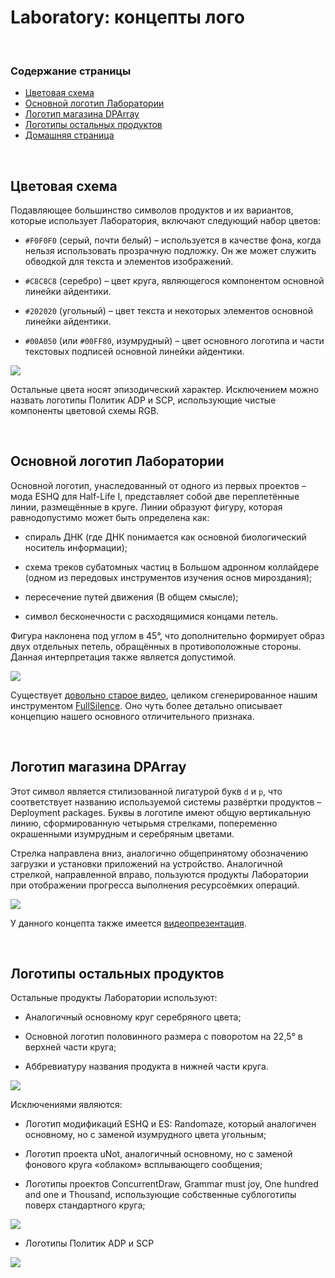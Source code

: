 ﻿# Laboratory: концепты лого

&nbsp;



### Содержание страницы

- [Цветовая схема](#section-2)
- [Основной логотип Лаборатории](#section-3)
- [Логотип магазина DPArray](#dparray)
- [Логотипы остальных продуктов](#section-4)
- [Домашняя страница](https://adslbarxatov.github.io/DPArray/ru)

&nbsp;



## Цветовая схема

Подавляющее большинство символов продуктов и их вариантов, которые использует Лаборатория,
включают следующий набор цветов:

- `#F0F0F0` (серый, почти белый) – используется в качестве фона, когда нельзя использовать
прозрачную подложку. Он же может служить обводкой для текста и элементов изображений.

- `#C8C8C8` (серебро) – цвет круга, являющегося компонентом основной линейки айдентики.

- `#202020` (угольный) – цвет текста и некоторых элементов основной линейки айдентики.

- `#00A050` (или `#00FF80`, изумрудный) – цвет основного логотипа и части текстовых подписей
основной линейки айдентики.

<img src="/DPArray/img/Colors.png" />

Остальные цвета носят эпизодический характер. Исключением можно назвать логотипы Политик ADP и SCP,
использующие чистые компоненты цветовой схемы RGB.

&nbsp;



## Основной логотип Лаборатории

Основной логотип, унаследованный от одного из первых проектов – мода ESHQ для Half-Life I,
представляет собой две переплетённые линии, размещённые в круге. Линии образуют фигуру,
которая равнодопустимо может быть определена как:

- спираль ДНК (где ДНК понимается как основной биологический носитель информации);

- схема треков субатомных частиц в Большом адронном коллайдере (одном из передовых инструментов изучения основ мироздания);

- пересечение путей движения (В общем смысле);

- символ бесконечности с расходящимися концами петель.

Фигура наклонена под углом в 45°, что дополнительно формирует образ двух отдельных петель,
обращённых в противоположные стороны. Данная интерпретация также является допустимой.

<img src="/DPArray/img/FDL.png" />

Существует [довольно старое видео](https://youtu.be/OXJ1FnolSkc), целиком сгенерированное
нашим инструментом [FullSilence](https://adslbarxatov.github.io/DPArray/#fullsilence-codeshow).
Оно чуть более детально описывает концепцию нашего основного отличительного признака.

&nbsp;



## Логотип магазина DPArray

Этот символ является стилизованной лигатурой букв `d` и `p`, что соответствует названию
используемой системы развёртки продуктов – Deployment packages. Буквы в логотипе имеют общую вертикальную
линию, сформированную четырьмя стрелками, попеременно окрашенными изумрудным и серебряным цветами.

Стрелка направлена вниз, аналогично общепринятому обозначению загрузки и установки приложений
на устройство. Аналогичной стрелкой, направленной вправо, пользуются продукты Лаборатории
при отображении прогресса выполнения ресурсоёмких операций.

<img src="/DPArray/img/DP128.png" />

У данного концепта также имеется [видеопрезентация](https://youtu.be/-wOXHa2kEpE).

&nbsp;



## Логотипы остальных продуктов

Остальные продукты Лаборатории используют:

- Аналогичный основному круг серебряного цвета;

- Основной логотип половинного размера с поворотом на 22,5° в верхней части круга;

- Аббревиатуру названия продукта в нижней части круга.

<img src="/DPArray/img/KA.png" />

Исключениями являются:

- Логотип модификаций ESHQ и ES: Randomaze, который аналогичен основному, но с заменой
изумрудного цвета угольным;

- Логотип проекта uNot, аналогичный основному, но с заменой фонового круга «облаком»
всплывающего сообщения;

- Логотипы проектов ConcurrentDraw, Grammar must joy, One hundred and one и Thousand,
использующие собственные сублоготипы поверх стандартного круга;

<img src="/DPArray/img/CD.png" />

- Логотипы Политик ADP и SCP

<img src="/DPArray/img/ADP.png" />
